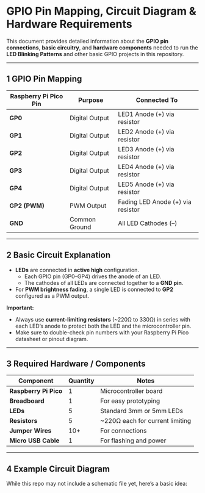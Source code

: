 # GPIO Pin Mapping, Circuit Diagram & Hardware Requirements

This document provides detailed information about the **GPIO pin connections**, **basic circuitry**, and **hardware components** needed to run the **LED Blinking Patterns** and other basic GPIO projects in this repository.

---

## **1️ GPIO Pin Mapping**

| Raspberry Pi Pico Pin | Purpose | Connected To |
| --------------------- | ------- | --------------------------- |
| **GP0** | Digital Output | LED1 Anode (+) via resistor |
| **GP1** | Digital Output | LED2 Anode (+) via resistor |
| **GP2** | Digital Output | LED3 Anode (+) via resistor |
| **GP3** | Digital Output | LED4 Anode (+) via resistor |
| **GP4** | Digital Output | LED5 Anode (+) via resistor |
| **GP2 (PWM)** | PWM Output | Fading LED Anode (+) via resistor |
| **GND** | Common Ground | All LED Cathodes (–) |

---

## **2️ Basic Circuit Explanation**

- **LEDs** are connected in **active high** configuration.
  - Each GPIO pin (GP0–GP4) drives the anode of an LED.
  - The cathodes of all LEDs are connected together to a **GND pin**.
- For **PWM brightness fading**, a single LED is connected to **GP2** configured as a PWM output.

**Important:**  
- Always use **current-limiting resistors** (~220Ω to 330Ω) in series with each LED’s anode to protect both the LED and the microcontroller pin.
- Make sure to double-check pin numbers with your Raspberry Pi Pico datasheet or pinout diagram.

---

## **3️ Required Hardware / Components**

| Component | Quantity | Notes |
| --------- | -------- | ------------------------------- |
| **Raspberry Pi Pico** | 1 | Microcontroller board |
| **Breadboard** | 1 | For easy prototyping |
| **LEDs** | 5 | Standard 3mm or 5mm LEDs |
| **Resistors** | 5 | ~220Ω each for current limiting |
| **Jumper Wires** | 10+ | For connections |
| **Micro USB Cable** | 1 | For flashing and power |

---

## **4️ Example Circuit Diagram**

While this repo may not include a schematic file yet, here’s a basic idea:

